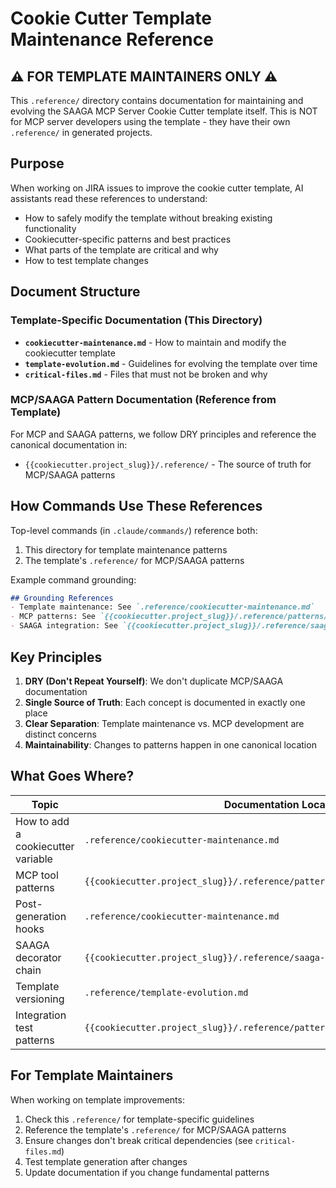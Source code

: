 # Cookie Cutter Template Maintenance Reference

## ⚠️ FOR TEMPLATE MAINTAINERS ONLY ⚠️

This `.reference/` directory contains documentation for maintaining and evolving the SAAGA MCP Server Cookie Cutter template itself. This is NOT for MCP server developers using the template - they have their own `.reference/` in generated projects.

## Purpose

When working on JIRA issues to improve the cookie cutter template, AI assistants read these references to understand:
- How to safely modify the template without breaking existing functionality
- Cookiecutter-specific patterns and best practices
- What parts of the template are critical and why
- How to test template changes

## Document Structure

### Template-Specific Documentation (This Directory)
- **`cookiecutter-maintenance.md`** - How to maintain and modify the cookiecutter template
- **`template-evolution.md`** - Guidelines for evolving the template over time
- **`critical-files.md`** - Files that must not be broken and why

### MCP/SAAGA Pattern Documentation (Reference from Template)
For MCP and SAAGA patterns, we follow DRY principles and reference the canonical documentation in:
- `{{cookiecutter.project_slug}}/.reference/` - The source of truth for MCP/SAAGA patterns

## How Commands Use These References

Top-level commands (in `.claude/commands/`) reference both:
1. This directory for template maintenance patterns
2. The template's `.reference/` for MCP/SAAGA patterns

Example command grounding:
```markdown
## Grounding References
- Template maintenance: See `.reference/cookiecutter-maintenance.md`
- MCP patterns: See `{{cookiecutter.project_slug}}/.reference/patterns/tool_patterns.py`
- SAAGA integration: See `{{cookiecutter.project_slug}}/.reference/saaga-mcp-integration.md`
```

## Key Principles

1. **DRY (Don't Repeat Yourself)**: We don't duplicate MCP/SAAGA documentation
2. **Single Source of Truth**: Each concept is documented in exactly one place
3. **Clear Separation**: Template maintenance vs. MCP development are distinct concerns
4. **Maintainability**: Changes to patterns happen in one canonical location

## What Goes Where?

| Topic | Documentation Location |
|-------|----------------------|
| How to add a cookiecutter variable | `.reference/cookiecutter-maintenance.md` |
| MCP tool patterns | `{{cookiecutter.project_slug}}/.reference/patterns/tool_patterns.py` |
| Post-generation hooks | `.reference/cookiecutter-maintenance.md` |
| SAAGA decorator chain | `{{cookiecutter.project_slug}}/.reference/saaga-mcp-integration.md` |
| Template versioning | `.reference/template-evolution.md` |
| Integration test patterns | `{{cookiecutter.project_slug}}/.reference/patterns/integration_test_patterns.py` |

## For Template Maintainers

When working on template improvements:
1. Check this `.reference/` for template-specific guidelines
2. Reference the template's `.reference/` for MCP/SAAGA patterns
3. Ensure changes don't break critical dependencies (see `critical-files.md`)
4. Test template generation after changes
5. Update documentation if you change fundamental patterns